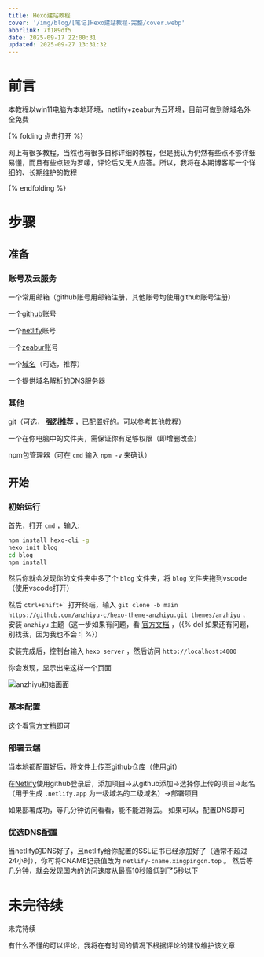 ```yaml
---
title: Hexo建站教程
cover: '/img/blog/[笔记]Hexo建站教程-完整/cover.webp'
abbrlink: 7f189df5
date: 2025-09-17 22:00:31
updated: 2025-09-27 13:31:32
---
```


# 前言

本教程以win11电脑为本地环境，netlify+zeabur为云环境，目前可做到除域名外全免费

{% folding 点击打开 %}

网上有很多教程，当然也有很多自称详细的教程，但是我认为仍然有些点不够详细易懂，而且有些点较为罗嗦，评论后又无人应答。所以，我将在本期博客写一个详细的、长期维护的教程

{% endfolding %}

# 步骤

## 准备

### 账号及云服务

一个常用邮箱（github账号用邮箱注册，其他账号均使用github账号注册）

一个[github](https://github.com)账号

一个[netlify](https://netlify.com)账号

一个[zeabur](https://zeabur.com)账号

一个[域名](https://aliyun.com)（可选，推荐）

一个提供域名解析的DNS服务器

### 其他

git（可选， **强烈推荐** ，已配置好的。可以参考其他教程）

一个在你电脑中的文件夹，需保证你有足够权限（即增删改查）

npm包管理器（可在 `cmd` 输入 `npm -v` 来确认）

## 开始

### 初始运行

首先，打开 `cmd` ，输入:

```bash
npm install hexo-cli -g
hexo init blog
cd blog
npm install
```

然后你就会发现你的文件夹中多了个 `blog` 文件夹，将 `blog` 文件夹拖到vscode（使用vscode打开）

然后 `` ctrl+shift+` `` 打开终端，输入 `git clone -b main https://github.com/anzhiyu-c/hexo-theme-anzhiyu.git themes/anzhiyu` ，安装 `anzhiyu` 主题（这一步如果有问题，看 [官方文档](https://docs.anheyu.com/initall.html) ，（{% del 如果还有问题，别找我，因为我也不会 :| %}）

安装完成后，控制台输入 `hexo server` ，然后访问 `http://localhost:4000`

你会发现，显示出来这样一个页面

![anzhiyu初始画面](/img/blog/[笔记]Hexo建站教程-完整/anzhiyu主题初始图片-模糊.png)

### 基本配置

这个看[官方文档](https://docs.anheyu.com)即可

### 部署云端

当本地都配置好后，将文件上传至github仓库（使用git）

在[Netlify](https://netlify.com)使用github登录后，添加项目->从github添加->选择你上传的项目->起名（用于生成 `.netlify.app` 为一级域名的二级域名）->部署项目

如果部署成功，等几分钟访问看看，能不能进得去。
如果可以，配置DNS即可

### 优选DNS配置

当netlify的DNS好了，且netlify给你配置的SSL证书已经添加好了（通常不超过24小时），你可将CNAME记录值改为 `netlify-cname.xingpingcn.top` 。
然后等几分钟，就会发现国内的访问速度从最高10秒降低到了5秒以下

# 未完待续

未完待续

有什么不懂的可以评论，我将在有时间的情况下根据评论的建议维护该文章